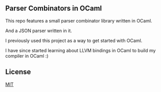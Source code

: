 ## Parser Combinators in OCaml
This repo features a small parser combinator library written in OCaml.

And a JSON parser written in it.

I previously used this project as a way to get started with OCaml.

I have since started learning about LLVM bindings in OCaml to build my compiler in OCaml :)

## License

[MIT](LICENSE)
